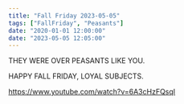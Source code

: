 ```yaml
---
title: "Fall Friday 2023-05-05"
tags: ["FallFriday", "Peasants"]
date: "2020-01-01 12:00:00"
date: "2023-05-05 12:05:00"
---
```



THEY WERE OVER PEASANTS LIKE YOU.

HAPPY FALL FRIDAY, LOYAL SUBJECTS.

https://www.youtube.com/watch?v=6A3cHzFQsqI

